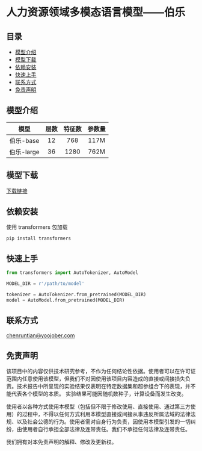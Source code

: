 # 人力资源领域多模态语言模型——伯乐

## 目录
 - [模型介绍](#模型介绍)
 - [模型下载](#模型下载)
 - [依赖安装](#依赖安装)
 - [快速上手](#快速上手)
 - [联系方式](#联系方式)
 - [免责声明](#免责声明)

## 模型介绍

|    模型    | 层数 | 特征数 | 参数量 |
| :--------: | :--: | :----: | :----: |
| 伯乐-base  |  12  |  768   |  117M  |
| 伯乐-large |  36  |  1280  |  762M  |



## 模型下载

 [下载链接](https://download.yoo-ai.com/resource/pretrain-model.zip)

## 依赖安装
使用 transformers 包加载
``` shell
pip install transformers
```

## 快速上手

```python
from transformers import AutoTokenizer, AutoModel

MODEL_DIR = r'/path/to/model'

tokenizer = AutoTokenizer.from_pretrained(MODEL_DIR)
model = AutoModel.from_pretrained(MODEL_DIR)
```



## 联系方式

chenruntian@yoojober.com

## 免责声明
该项目中的内容仅供技术研究参考，不作为任何结论性依据。使用者可以在许可证范围内任意使用该模型，但我们不对因使用该项目内容造成的直接或间接损失负责。技术报告中所呈现的实验结果仅表明在特定数据集和超参组合下的表现，并不能代表各个模型的本质。 实验结果可能因随机数种子，计算设备而发生改变。

使用者以各种方式使用本模型（包括但不限于修改使用、直接使用、通过第三方使用）的过程中，不得以任何方式利用本模型直接或间接从事违反所属法域的法律法规、以及社会公德的行为。使用者需对自身行为负责，因使用本模型引发的一切纠纷，由使用者自行承担全部法律及连带责任。我们不承担任何法律及连带责任。

我们拥有对本免责声明的解释、修改及更新权。
